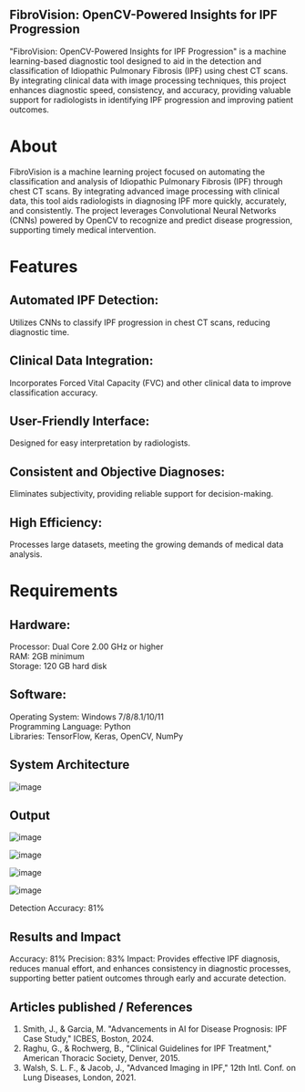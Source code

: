 ## FibroVision: OpenCV-Powered Insights for IPF Progression

"FibroVision: OpenCV-Powered Insights for IPF Progression" is a machine learning-based diagnostic tool designed to aid in the detection and classification of Idiopathic Pulmonary Fibrosis (IPF) using chest CT scans. By integrating clinical data with image processing techniques, this project enhances diagnostic speed, consistency, and accuracy, providing valuable support for radiologists in identifying IPF progression and improving patient outcomes.

# About
FibroVision is a machine learning project focused on automating the classification and analysis of Idiopathic Pulmonary Fibrosis (IPF) through chest CT scans. By integrating advanced image processing with clinical data, this tool aids radiologists in diagnosing IPF more quickly, accurately, and consistently. The project leverages Convolutional Neural Networks (CNNs) powered by OpenCV to recognize and predict disease progression, supporting timely medical intervention.

# Features
## Automated IPF Detection:
Utilizes CNNs to classify IPF progression in chest CT scans, reducing diagnostic time.
## Clinical Data Integration: 
Incorporates Forced Vital Capacity (FVC) and other clinical data to improve classification accuracy.
## User-Friendly Interface:
Designed for easy interpretation by radiologists.
## Consistent and Objective Diagnoses: 
Eliminates subjectivity, providing reliable support for decision-making.
## High Efficiency: 
Processes large datasets, meeting the growing demands of medical data analysis.

# Requirements
## Hardware:
Processor: Dual Core 2.00 GHz or higher
<br>
RAM: 2GB minimum
<br>
Storage: 120 GB hard disk
<br>
## Software:
Operating System: Windows 7/8/8.1/10/11
<br>
Programming Language: Python
<br>
Libraries: TensorFlow, Keras, OpenCV, NumPy
<br>

## System Architecture

![image](https://github.com/user-attachments/assets/78ff67d9-d7a6-478d-b6bb-bcc38af51c9b)

## Output

![image](https://github.com/user-attachments/assets/81c160ba-f0cf-4c4a-8fa7-38223012f39b)

![image](https://github.com/user-attachments/assets/9ac40c4b-d4df-4e8c-8362-1cebdde7df96)

![image](https://github.com/user-attachments/assets/9088c4cd-9131-43f8-9667-46815765219e)

![image](https://github.com/user-attachments/assets/4ee4ee1c-d926-4e5c-a0a3-0e2cbc64d11e)

Detection Accuracy: 81%


## Results and Impact
Accuracy: 81%
Precision: 83%
Impact: Provides effective IPF diagnosis, reduces manual effort, and enhances consistency in diagnostic processes, supporting better patient outcomes through early and accurate detection.

## Articles published / References
1. Smith, J., & Garcia, M. "Advancements in AI for Disease Prognosis: IPF Case Study," ICBES, Boston, 2024.
2. Raghu, G., & Rochwerg, B., "Clinical Guidelines for IPF Treatment," American Thoracic Society, Denver, 2015.
3. Walsh, S. L. F., & Jacob, J., "Advanced Imaging in IPF," 12th Intl. Conf. on Lung Diseases, London, 2021.




